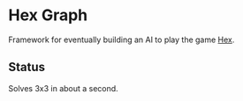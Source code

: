 Hex Graph
=========

Framework for eventually building an AI to play the game [Hex](http://en.wikipedia.org/wiki/Hex_(board_game)).  

Status
------
Solves 3x3 in about a second.

